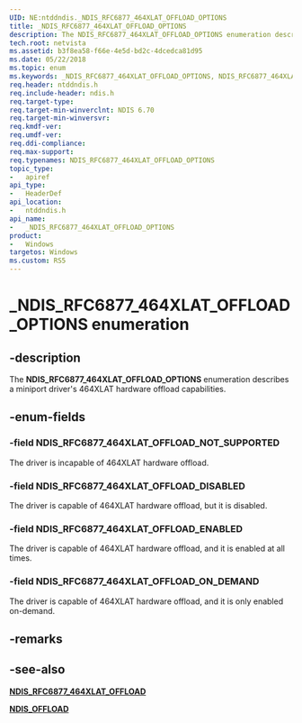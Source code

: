 ```yaml
---
UID: NE:ntddndis._NDIS_RFC6877_464XLAT_OFFLOAD_OPTIONS
title: _NDIS_RFC6877_464XLAT_OFFLOAD_OPTIONS
description: The NDIS_RFC6877_464XLAT_OFFLOAD_OPTIONS enumeration describes a miniport driver's 464XLAT hardware offload capabilities.
tech.root: netvista
ms.assetid: b3f8ea58-f66e-4e5d-bd2c-4dcedca81d95
ms.date: 05/22/2018
ms.topic: enum
ms.keywords: _NDIS_RFC6877_464XLAT_OFFLOAD_OPTIONS, NDIS_RFC6877_464XLAT_OFFLOAD_OPTIONS, 
req.header: ntddndis.h
req.include-header: ndis.h
req.target-type:
req.target-min-winverclnt: NDIS 6.70
req.target-min-winversvr:
req.kmdf-ver:
req.umdf-ver:
req.ddi-compliance:
req.max-support:
req.typenames: NDIS_RFC6877_464XLAT_OFFLOAD_OPTIONS
topic_type: 
-	apiref
api_type: 
-	HeaderDef
api_location: 
-	ntddndis.h
api_name: 
-	_NDIS_RFC6877_464XLAT_OFFLOAD_OPTIONS
product:
-	Windows
targetos: Windows
ms.custom: RS5
---
```


# _NDIS_RFC6877_464XLAT_OFFLOAD_OPTIONS enumeration

## -description

The **NDIS_RFC6877_464XLAT_OFFLOAD_OPTIONS** enumeration describes a miniport driver's 464XLAT hardware offload capabilities.

## -enum-fields

### -field NDIS_RFC6877_464XLAT_OFFLOAD_NOT_SUPPORTED 

The driver is incapable of 464XLAT hardware offload.

### -field NDIS_RFC6877_464XLAT_OFFLOAD_DISABLED 

The driver is capable of 464XLAT hardware offload, but it is disabled. 

### -field NDIS_RFC6877_464XLAT_OFFLOAD_ENABLED 

The driver is capable of 464XLAT hardware offload, and it is enabled at all times.

### -field NDIS_RFC6877_464XLAT_OFFLOAD_ON_DEMAND 

The driver is capable of 464XLAT hardware offload, and it is only enabled on-demand.

## -remarks

## -see-also

[**NDIS_RFC6877_464XLAT_OFFLOAD**](ns-ntddndis-_ndis_rfc6877_464xlat_offload.md)

[**NDIS_OFFLOAD**](ns-ntddndis-_ndis_offload.md)
